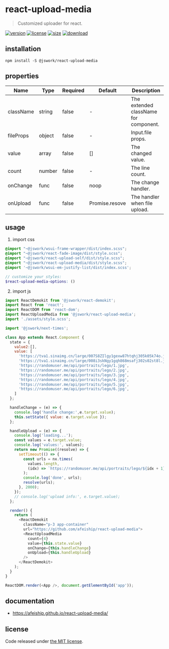 # react-upload-media
> Customized uploader for react.

[![version][version-image]][version-url]
[![license][license-image]][license-url]
[![size][size-image]][size-url]
[![download][download-image]][download-url]

## installation
```shell
npm install -S @jswork/react-upload-media
```

## properties
| Name      | Type   | Required | Default        | Description                           |
| --------- | ------ | -------- | -------------- | ------------------------------------- |
| className | string | false    | -              | The extended className for component. |
| fileProps | object | false    | -              | Input.file props.                     |
| value     | array  | false    | []             | The changed value.                    |
| count     | number | false    | -              | The line count.                       |
| onChange  | func   | false    | noop           | The change handler.                   |
| onUpload  | func   | false    | Promise.resove | The handler when file upload.         |


## usage
1. import css
  ```scss
  @import "~@jswork/wsui-frame-wrapper/dist/index.scss";
  @import "~@jswork/react-fade-image/dist/style.scss";
  @import "~@jswork/react-upload-self/dist/style.scss";
  @import "~@jswork/react-upload-media/dist/style.scss";
  @import '~@jswork/wsui-em-justify-list/dist/index.scss';

  // customize your styles:
  $react-upload-media-options: ()
  ```
2. import js
  ```js
  import ReactDemokit from '@jswork/react-demokit';
  import React from 'react';
  import ReactDOM from 'react-dom';
  import ReactUploadMedia from '@jswork/react-upload-media';
  import './assets/style.scss';

  import '@jswork/next-times';

  class App extends React.Component {
    state = {
      value2:[],
      value: [
        'https://tva1.sinaimg.cn/large/007S8ZIlgy1gexw87htqhj305k05k74o.jpg',
        'https://tva1.sinaimg.cn/large/008i3skNgy1gqh868msafj302s02st8l.jpg',
        'https://randomuser.me/api/portraits/lego/1.jpg',
        'https://randomuser.me/api/portraits/lego/2.jpg',
        'https://randomuser.me/api/portraits/lego/3.jpg',
        'https://randomuser.me/api/portraits/lego/4.jpg',
        'https://randomuser.me/api/portraits/lego/5.jpg',
        'https://randomuser.me/api/portraits/lego/6.jpg',
      ]
    };

    handleChange = (e) => {
      console.log('handle change:',e.target.value);
      this.setState({ value: e.target.value });
    };

    handleUpload = (e) => {
      console.log('loading...');
      const values = e.target.value;
      console.log('values:', values);
      return new Promise((resolve) => {
        setTimeout(() => {
          const urls = nx.times(
            values.length,
            (idx) => `https://randomuser.me/api/portraits/lego/${idx + 1}.jpg`
          );
          console.log('done', urls);
          resolve(urls);
        }, 2000);
      });
      // console.log('upload info:', e.target.value);
    };

    render() {
      return (
        <ReactDemokit
          className="p-3 app-container"
          url="https://github.com/afeiship/react-upload-media">
          <ReactUploadMedia
            count={4}
            value={this.state.value}
            onChange={this.handleChange}
            onUpload={this.handleUpload}
          />
        </ReactDemokit>
      );
    }
  }

  ReactDOM.render(<App />, document.getElementById('app'));

  ```

## documentation
- https://afeiship.github.io/react-upload-media/


## license
Code released under [the MIT license](https://github.com/afeiship/react-upload-media/blob/master/LICENSE.txt).

[version-image]: https://img.shields.io/npm/v/@jswork/react-upload-media
[version-url]: https://npmjs.org/package/@jswork/react-upload-media

[license-image]: https://img.shields.io/npm/l/@jswork/react-upload-media
[license-url]: https://github.com/afeiship/react-upload-media/blob/master/LICENSE.txt

[size-image]: https://img.shields.io/bundlephobia/minzip/@jswork/react-upload-media
[size-url]: https://github.com/afeiship/react-upload-media/blob/master/dist/react-upload-media.min.js

[download-image]: https://img.shields.io/npm/dm/@jswork/react-upload-media
[download-url]: https://www.npmjs.com/package/@jswork/react-upload-media
